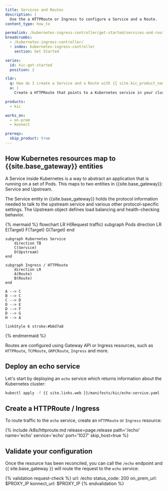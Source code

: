 ```yaml
---
title: Services and Routes
description: |
  Use the a HTTPRoute or Ingress to configure a Service and a Route.
content_type: how_to

permalink: /kubernetes-ingress-controller/get-started/services-and-routes/
breadcrumbs:
  - /kubernetes-ingress-controller/
  - index: kubernetes-ingress-controller
    section: Get Started

series:
  id: kic-get-started
  position: 2

tldr:
  q: How do I create a Service and a Route with {{ site.kic_product_name }}?
  a: |
    Create a HTTPRoute that points to a Kubernetes service in your cluster.

products:
  - kic

works_on:
  - on-prem
  - konnect

prereqs:
  skip_product: true
---
```


## How Kubernetes resources map to {{site.base_gateway}} entities

A Service inside Kubernetes is a way to abstract an application that is running on a set of Pods. This maps to two entities in {{site.base_gateway}}: Service and Upstream.

The Service entity in {{site.base_gateway}} holds the protocol information needed to talk to the upstream service and various other protocol-specific settings. The Upstream object defines load balancing and health-checking behavior.

<!--vale off-->
{% mermaid %}
flowchart LR
    H(Request traffic)
    subgraph Pods
        direction LR
        E(Target)
        F(Target)
        G(Target)
    end

    subgraph Kubernetes Service
        direction TB
        C(Service)
        D(Upstream)
    end
    
    subgraph Ingress / HTTPRoute
        direction LR
        A(Route)
        B(Route)
    end

    A --> C
    B --> C
    C --> D
    D --> E
    D --> F
    D --> G
    H --> A

    linkStyle 6 stroke:#b6d7a8
{% endmermaid %}
<!--vale on-->

Routes are configured using Gateway API or Ingress resources, such as `HTTPRoute`, `TCPRoute`, `GRPCRoute`, `Ingress` and more.

## Deploy an echo service

Let's start by deploying an `echo` service which returns information about the Kubernetes cluster:

```bash
kubectl apply -f {{ site.links.web }}/manifests/kic/echo-service.yaml -n kong
```

## Create a HTTPRoute / Ingress

To route traffic to the `echo` service, create an `HTTPRoute` or `Ingress` resource:

{% include /k8s/httproute.md release=page.release path='/echo' name='echo' service='echo' port='1027' skip_host=true %}

## Validate your configuration

Once the resource has been reconciled, you can call the `/echo` endpoint and {{ site.base_gateway }} will route the request to the `echo` service:

{% validation request-check %}
url: /echo
status_code: 200
on_prem_url: $PROXY_IP
konnect_url: $PROXY_IP
{% endvalidation %}
